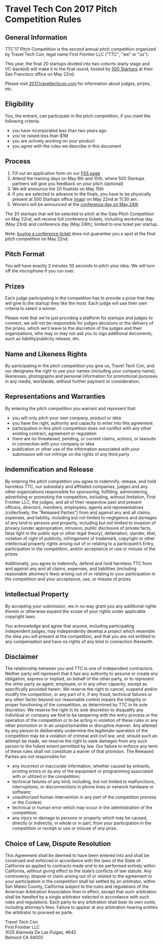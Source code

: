 # Travel Tech Con 2017 Pitch Competition Rules

## General Information

TTC'17 Pitch Competition is the second annual pitch competition organized by Travel Tech Con, legal name First Frontier LLC ("TTC", "we" or "us").

This year, the final 20 startups divided into two cohorts (early stage and VC-backed) will make it to the final round, hosted by [500 Startups](http://500.co) at their San Francisco office on May 22nd.

Please visit [2017.traveltechcon.com](http://2017.traveltechcon.com) for information about judges, prizes, etc.

## Eligibility

You, the entrant, can participate in the pitch competition, if you meet the following criteria:

  - you have incorporated less than two years ago
  - you've raised less than $1M
  - you are actively working on your product
  - you agree with the rules we describe in this document

## Process

  1. Fill out an application form on our [F6S page](http://f6s.com/traveltechcon/)
  2. Attend the training days on May 8th and 10th, where 500 Startups partners will give you feedback on your pitch (optional)
  3. We will announce the 20 finalists on May 15th
  4. If you are selected to advance to the finals, you have to be physically present at 500 Startups office ([map](https://goo.gl/maps/DszBuskr2oy)) on May 22nd at 11:30 am.
  5. Winners will be announced at the [conference day on May 24th](http://2017.traveltechcon.com)

The 20 startups that will be selected to pitch at the Gala Pitch Competition on May 22nd, will receive full conference tickets, including workshop day (May 23rd) and conference day (May 24th), limited to one ticket per startup.

Note: [buying a conference ticket](https://www.eventbrite.com/e/travel-tech-con-2017-tickets-30070691247) does not guarantee you a spot at the final pitch competition on May 22nd.

## Pitch Format

You will have exactly 2 minutes 30 seconds to pitch your idea. We will turn off the microphone if you run over.

## Prizes

Each judge participating in the competition has to provide a prize that they will give to the startup they like the most. Each judge will use their own criteria to select a winner.

Please note that we're just providing a platform for startups and judges to connect, we will not be responsible for judges decisions or the delivery of the prizes, which we'll leave to the discretion of the judges and their organizations, who may or may not ask you to sign additional documents, such as liability/publicity release, etc.

## Name and Likeness Rights

By participating in the pitch competition you give us, Travel Tech Con, and our designees the right to use your names (including your company name), likenesses, photographs and personal information for promotional purposes in any media, worldwide, without further payment or consideration.

## Representations and Warranties

By entering the pitch competition you warrant and represent that:

 - you will only pitch your own company, product or idea
 - you have the right, authority and capacity to enter into this agreement
 - participation in this pitch competition does not conflict with any other existing contract, agreement or regulation
 - there are no threatened, pending, or current claims, actions, or lawsuits in connection with your company or idea
 - publication or other use of the information associated with your submission will not infringe on the rights of any third party

## Indemnification and Release

By entering the pitch competition you agree to indemnify, release, and hold harmless TTC, our subsidiary and affiliated companies, judges and any other organizations responsible for sponsoring, fulfilling, administering, advertising or promoting the competition, including, without limitation, First Frontier LLC, the judges, and all of their respective past and present officers, directors, members, employees, agents and representatives (collectively, the “Released Parties”) from and against any and all claims, expenses, and liability, including but not limited to negligence and damages of any kind to persons and property, including but not limited to invasion of privacy (under appropriation, intrusion, public disclosure of private facts, false light in the public eye or other legal theory), defamation, slander, libel, violation of right of publicity, infringement of trademark, copyright or other intellectual property rights arising out of or relating to a participant’s Entry, participation in the competition, and/or acceptance or use or misuse of the prizes.

Additionally, you agree to indemnify, defend and hold harmless TTC from and against any and all claims, expenses, and liabilities (including reasonable attorney’s fees) arising out of or relating to your participation in the competition and your acceptance, use, or misuse of prizes.

## Intellectual Property

By accepting your submission, we in no way grant you any additional rights therein or otherwise expand the scope of your rights under applicable copyright laws.

You acknowledge and agree that anyone, including participating independent judges, may independently develop a project which resemble the idea you will present at the competition, and that you are not entitled to any compensation and have no rights of any kind in connection therewith.

## Disclaimer

The relationship between you and TTC is one of independent contractors. Neither party will represent that it has any authority to assume or create any obligation, express or implied, on behalf of the other party, or to represent the other party as agent, employee, or in any other capacity, except as specifically provided herein. We reserve the right to cancel, suspend and/or modify the competition, or any part of it, if any fraud, technical failures or any other factor beyond our reasonable control impairs the integrity or proper functioning of the competition, as determined by TTC in its sole discretion. We reserve the right in its sole discretion to disqualify any individual or company we find to be tampering with the entry process or the operation of the competition or to be acting in violation of these rules or any other promotion or in an unsportsmanlike or disruptive manner. Any attempt by any person to deliberately undermine the legitimate operation of the competition may be a violation of criminal and civil law, and, should such an attempt be made, we reserve the right to seek damages from any such person to the fullest extent permitted by law. Our failure to enforce any term of these rules shall not constitute a waiver of that provision. The Released Parties are not responsible for:

 - any incorrect or inaccurate information, whether caused by entrants, printing errors or by any of the equipment or programming associated with or utilized in the competition;
 - technical failures of any kind, including, but not limited to malfunctions, interruptions, or disconnections in phone lines or network hardware or software;
 - unauthorized human intervention in any part of the competition process or the Contest;
 - technical or human error which may occur in the administration of the competition;
 - any injury or damage to persons or property which may be caused, directly or indirectly, in whole or in part, from your participation in the competition or receipt or use or misuse of any prize.

## Choice of Law, Dispute Resolution

This Agreement shall be deemed to have been entered into and shall be construed and enforced in accordance with the laws of the State of California as applied to contracts made and to be performed entirely within California, without giving effect to the state’s conflicts of law statute. Any controversy, dispute or claim arising out of or related to the agreement or your participation in the competition shall be settled by an arbitrator, within San Mateo County, California subject to the rules and regulations of the American Arbitration Association then in effect, except that such arbitration shall be handled by a single arbitrator selected in accordance with such rules and regulations. Each party to any arbitration shall bear its own costs, including attorney’s fees. Failure to appear at any arbitration hearing entitles the arbitrator to proceed ex parte.

Travel Tech Con  
First Frontier LLC  
1025 Alameda De Las Pulgas, #642  
Belmont CA 94002
